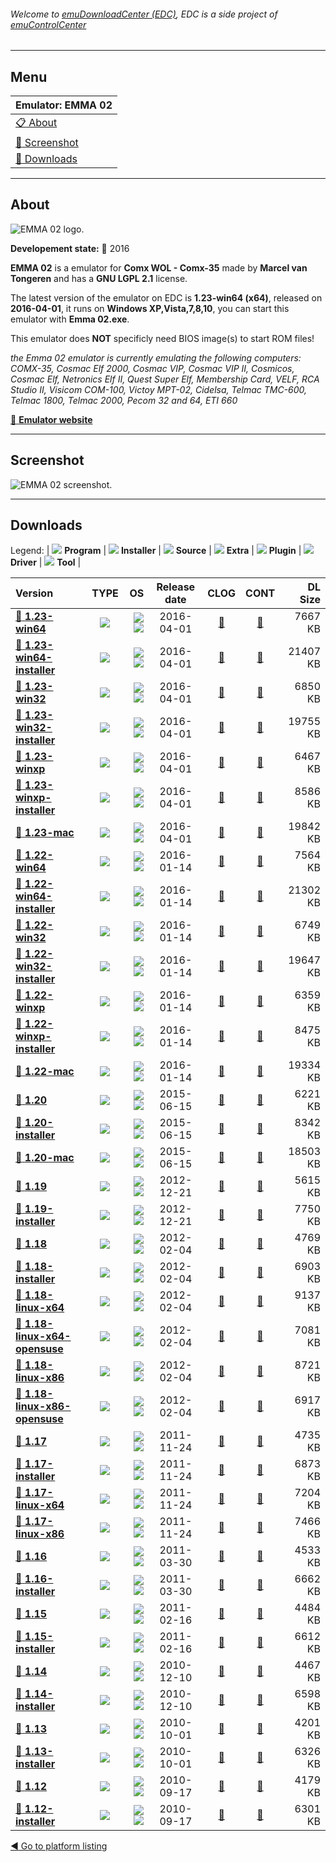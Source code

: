 ###### Welcome to [emuDownloadCenter (EDC)](https://github.com/PhoenixInteractiveNL/emuDownloadCenter/wiki/), EDC is a side project of [emuControlCenter](https://github.com/PhoenixInteractiveNL/emuControlCenter/wiki/)
***
## Menu
| **Emulator: EMMA 02** |
|:---------|
| [:clipboard: About](#about) |
| [:sunrise: Screenshot](#screenshot) |
| [:floppy_disk: Downloads](#downloads) |
***
## About
![](https://github.com/PhoenixInteractiveNL/emuDownloadCenter/wiki/images_emulator/emma02_logo_200.jpg "EMMA 02 logo.")

**Developement state:** :large_blue_circle: 2016

**EMMA 02** is a emulator for **Comx WOL - Comx-35** made by **Marcel van Tongeren** and has a **GNU LGPL 2.1** license.

The latest version of the emulator on EDC is **1.23-win64 (x64)**, released on **2016-04-01**, it runs on **Windows XP,Vista,7,8,10**, you can start this emulator with **Emma 02.exe**.

This emulator does **NOT** specificly need BIOS image(s) to start ROM files!

_the Emma 02 emulator is currently emulating the following computers: COMX-35, Cosmac Elf 2000, Cosmac VIP, Cosmac VIP II, Cosmicos, Cosmac Elf, Netronics Elf II, Quest Super Elf, Membership Card, VELF, RCA Studio II, Visicom COM-100, Victoy MPT-02, Cidelsa, Telmac TMC-600, Telmac 1800, Telmac 2000, Pecom 32 and 64, ETI 660_

[:link: **Emulator website**](http://emma02.hobby-site.com/download.html)
***
## Screenshot
![](https://raw.githubusercontent.com/PhoenixInteractiveNL/emuDownloadCenter/master/hooks/emma02/emulator_screen_01.jpg "EMMA 02 screenshot.")
***
## Downloads
Legend: | 
![](https://raw.githubusercontent.com/wiki/PhoenixInteractiveNL/emuDownloadCenter/images_misc/icon_program_24.png) **Program** | 
![](https://raw.githubusercontent.com/wiki/PhoenixInteractiveNL/emuDownloadCenter/images_misc/icon_installer_24.png) **Installer** | 
![](https://raw.githubusercontent.com/wiki/PhoenixInteractiveNL/emuDownloadCenter/images_misc/icon_source_code_24.png) **Source** | 
![](https://raw.githubusercontent.com/wiki/PhoenixInteractiveNL/emuDownloadCenter/images_misc/icon_extra_24.png) **Extra** | 
![](https://raw.githubusercontent.com/wiki/PhoenixInteractiveNL/emuDownloadCenter/images_misc/icon_plugin_24.png) **Plugin** | 
![](https://raw.githubusercontent.com/wiki/PhoenixInteractiveNL/emuDownloadCenter/images_misc/icon_driver_24.png) **Driver** | 
![](https://raw.githubusercontent.com/wiki/PhoenixInteractiveNL/emuDownloadCenter/images_misc/icon_tool_24.png) **Tool** | 
 
| Version | TYPE | OS | Release date | CLOG | CONT | DL Size |
|:--------|:----:|---:|:------------:|:----:|:----:|--------:|
| [:floppy_disk: **1.23-win64**](https://github.com/PhoenixInteractiveNL/edc-repo0006/raw/master/emma02/1.23-win64.7z) | ![](https://raw.githubusercontent.com/wiki/PhoenixInteractiveNL/emuDownloadCenter/images_misc/icon_program_24.png) | ![](https://raw.githubusercontent.com/wiki/PhoenixInteractiveNL/emuDownloadCenter/images_misc/logo_windows_24.png)![](https://raw.githubusercontent.com/wiki/PhoenixInteractiveNL/emuDownloadCenter/images_misc/icon_64-bit_24.png) | 2016-04-01 | [:page_facing_up:](https://github.com/PhoenixInteractiveNL/edc-repo0006/blob/master/emma02/1.23-win64_changelog.txt) | [:mag_right:](https://github.com/PhoenixInteractiveNL/edc-repo0006/blob/master/emma02/1.23-win64_contents.txt) | 7667 KB |
| [:floppy_disk: **1.23-win64-installer**](https://github.com/PhoenixInteractiveNL/edc-repo0006/raw/master/emma02/1.23-win64-installer.7z) | ![](https://raw.githubusercontent.com/wiki/PhoenixInteractiveNL/emuDownloadCenter/images_misc/icon_installer_24.png) | ![](https://raw.githubusercontent.com/wiki/PhoenixInteractiveNL/emuDownloadCenter/images_misc/logo_windows_24.png)![](https://raw.githubusercontent.com/wiki/PhoenixInteractiveNL/emuDownloadCenter/images_misc/icon_64-bit_24.png) | 2016-04-01 | [:page_facing_up:](https://github.com/PhoenixInteractiveNL/edc-repo0006/blob/master/emma02/1.23-win64-installer_changelog.txt) | [:mag_right:](https://github.com/PhoenixInteractiveNL/edc-repo0006/blob/master/emma02/1.23-win64-installer_contents.txt) | 21407 KB |
| [:floppy_disk: **1.23-win32**](https://github.com/PhoenixInteractiveNL/edc-repo0006/raw/master/emma02/1.23-win32.7z) | ![](https://raw.githubusercontent.com/wiki/PhoenixInteractiveNL/emuDownloadCenter/images_misc/icon_program_24.png) | ![](https://raw.githubusercontent.com/wiki/PhoenixInteractiveNL/emuDownloadCenter/images_misc/logo_windows_24.png)![](https://raw.githubusercontent.com/wiki/PhoenixInteractiveNL/emuDownloadCenter/images_misc/icon_32-bit_24.png) | 2016-04-01 | [:page_facing_up:](https://github.com/PhoenixInteractiveNL/edc-repo0006/blob/master/emma02/1.23-win32_changelog.txt) | [:mag_right:](https://github.com/PhoenixInteractiveNL/edc-repo0006/blob/master/emma02/1.23-win32_contents.txt) | 6850 KB |
| [:floppy_disk: **1.23-win32-installer**](https://github.com/PhoenixInteractiveNL/edc-repo0006/raw/master/emma02/1.23-win32-installer.7z) | ![](https://raw.githubusercontent.com/wiki/PhoenixInteractiveNL/emuDownloadCenter/images_misc/icon_installer_24.png) | ![](https://raw.githubusercontent.com/wiki/PhoenixInteractiveNL/emuDownloadCenter/images_misc/logo_windows_24.png)![](https://raw.githubusercontent.com/wiki/PhoenixInteractiveNL/emuDownloadCenter/images_misc/icon_32-bit_24.png) | 2016-04-01 | [:page_facing_up:](https://github.com/PhoenixInteractiveNL/edc-repo0006/blob/master/emma02/1.23-win32-installer_changelog.txt) | [:mag_right:](https://github.com/PhoenixInteractiveNL/edc-repo0006/blob/master/emma02/1.23-win32-installer_contents.txt) | 19755 KB |
| [:floppy_disk: **1.23-winxp**](https://github.com/PhoenixInteractiveNL/edc-repo0006/raw/master/emma02/1.23-winxp.7z) | ![](https://raw.githubusercontent.com/wiki/PhoenixInteractiveNL/emuDownloadCenter/images_misc/icon_program_24.png) | ![](https://raw.githubusercontent.com/wiki/PhoenixInteractiveNL/emuDownloadCenter/images_misc/logo_windows_24.png)![](https://raw.githubusercontent.com/wiki/PhoenixInteractiveNL/emuDownloadCenter/images_misc/icon_32-bit_24.png) | 2016-04-01 | [:page_facing_up:](https://github.com/PhoenixInteractiveNL/edc-repo0006/blob/master/emma02/1.23-winxp_changelog.txt) | [:mag_right:](https://github.com/PhoenixInteractiveNL/edc-repo0006/blob/master/emma02/1.23-winxp_contents.txt) | 6467 KB |
| [:floppy_disk: **1.23-winxp-installer**](https://github.com/PhoenixInteractiveNL/edc-repo0006/raw/master/emma02/1.23-winxp-installer.7z) | ![](https://raw.githubusercontent.com/wiki/PhoenixInteractiveNL/emuDownloadCenter/images_misc/icon_installer_24.png) | ![](https://raw.githubusercontent.com/wiki/PhoenixInteractiveNL/emuDownloadCenter/images_misc/logo_windows_24.png)![](https://raw.githubusercontent.com/wiki/PhoenixInteractiveNL/emuDownloadCenter/images_misc/icon_32-bit_24.png) | 2016-04-01 | [:page_facing_up:](https://github.com/PhoenixInteractiveNL/edc-repo0006/blob/master/emma02/1.23-winxp-installer_changelog.txt) | [:mag_right:](https://github.com/PhoenixInteractiveNL/edc-repo0006/blob/master/emma02/1.23-winxp-installer_contents.txt) | 8586 KB |
| [:floppy_disk: **1.23-mac**](https://github.com/PhoenixInteractiveNL/edc-repo0006/raw/master/emma02/1.23-mac.7z) | ![](https://raw.githubusercontent.com/wiki/PhoenixInteractiveNL/emuDownloadCenter/images_misc/icon_program_24.png) | ![](https://raw.githubusercontent.com/wiki/PhoenixInteractiveNL/emuDownloadCenter/images_misc/logo_mac_24.png)![](https://raw.githubusercontent.com/wiki/PhoenixInteractiveNL/emuDownloadCenter/images_misc/icon_32-bit_24.png) | 2016-04-01 | [:page_facing_up:](https://github.com/PhoenixInteractiveNL/edc-repo0006/blob/master/emma02/1.23-mac_changelog.txt) | [:mag_right:](https://github.com/PhoenixInteractiveNL/edc-repo0006/blob/master/emma02/1.23-mac_contents.txt) | 19842 KB |
| [:floppy_disk: **1.22-win64**](https://github.com/PhoenixInteractiveNL/edc-repo0006/raw/master/emma02/1.22-win64.7z) | ![](https://raw.githubusercontent.com/wiki/PhoenixInteractiveNL/emuDownloadCenter/images_misc/icon_program_24.png) | ![](https://raw.githubusercontent.com/wiki/PhoenixInteractiveNL/emuDownloadCenter/images_misc/logo_windows_24.png)![](https://raw.githubusercontent.com/wiki/PhoenixInteractiveNL/emuDownloadCenter/images_misc/icon_64-bit_24.png) | 2016-01-14 | [:page_facing_up:](https://github.com/PhoenixInteractiveNL/edc-repo0006/blob/master/emma02/1.22-win64_changelog.txt) | [:mag_right:](https://github.com/PhoenixInteractiveNL/edc-repo0006/blob/master/emma02/1.22-win64_contents.txt) | 7564 KB |
| [:floppy_disk: **1.22-win64-installer**](https://github.com/PhoenixInteractiveNL/edc-repo0006/raw/master/emma02/1.22-win64-installer.7z) | ![](https://raw.githubusercontent.com/wiki/PhoenixInteractiveNL/emuDownloadCenter/images_misc/icon_installer_24.png) | ![](https://raw.githubusercontent.com/wiki/PhoenixInteractiveNL/emuDownloadCenter/images_misc/logo_windows_24.png)![](https://raw.githubusercontent.com/wiki/PhoenixInteractiveNL/emuDownloadCenter/images_misc/icon_64-bit_24.png) | 2016-01-14 | [:page_facing_up:](https://github.com/PhoenixInteractiveNL/edc-repo0006/blob/master/emma02/1.22-win64-installer_changelog.txt) | [:mag_right:](https://github.com/PhoenixInteractiveNL/edc-repo0006/blob/master/emma02/1.22-win64-installer_contents.txt) | 21302 KB |
| [:floppy_disk: **1.22-win32**](https://github.com/PhoenixInteractiveNL/edc-repo0006/raw/master/emma02/1.22-win32.7z) | ![](https://raw.githubusercontent.com/wiki/PhoenixInteractiveNL/emuDownloadCenter/images_misc/icon_program_24.png) | ![](https://raw.githubusercontent.com/wiki/PhoenixInteractiveNL/emuDownloadCenter/images_misc/logo_windows_24.png)![](https://raw.githubusercontent.com/wiki/PhoenixInteractiveNL/emuDownloadCenter/images_misc/icon_32-bit_24.png) | 2016-01-14 | [:page_facing_up:](https://github.com/PhoenixInteractiveNL/edc-repo0006/blob/master/emma02/1.22-win32_changelog.txt) | [:mag_right:](https://github.com/PhoenixInteractiveNL/edc-repo0006/blob/master/emma02/1.22-win32_contents.txt) | 6749 KB |
| [:floppy_disk: **1.22-win32-installer**](https://github.com/PhoenixInteractiveNL/edc-repo0006/raw/master/emma02/1.22-win32-installer.7z) | ![](https://raw.githubusercontent.com/wiki/PhoenixInteractiveNL/emuDownloadCenter/images_misc/icon_installer_24.png) | ![](https://raw.githubusercontent.com/wiki/PhoenixInteractiveNL/emuDownloadCenter/images_misc/logo_windows_24.png)![](https://raw.githubusercontent.com/wiki/PhoenixInteractiveNL/emuDownloadCenter/images_misc/icon_32-bit_24.png) | 2016-01-14 | [:page_facing_up:](https://github.com/PhoenixInteractiveNL/edc-repo0006/blob/master/emma02/1.22-win32-installer_changelog.txt) | [:mag_right:](https://github.com/PhoenixInteractiveNL/edc-repo0006/blob/master/emma02/1.22-win32-installer_contents.txt) | 19647 KB |
| [:floppy_disk: **1.22-winxp**](https://github.com/PhoenixInteractiveNL/edc-repo0006/raw/master/emma02/1.22-winxp.7z) | ![](https://raw.githubusercontent.com/wiki/PhoenixInteractiveNL/emuDownloadCenter/images_misc/icon_program_24.png) | ![](https://raw.githubusercontent.com/wiki/PhoenixInteractiveNL/emuDownloadCenter/images_misc/logo_windows_24.png)![](https://raw.githubusercontent.com/wiki/PhoenixInteractiveNL/emuDownloadCenter/images_misc/icon_32-bit_24.png) | 2016-01-14 | [:page_facing_up:](https://github.com/PhoenixInteractiveNL/edc-repo0006/blob/master/emma02/1.22-winxp_changelog.txt) | [:mag_right:](https://github.com/PhoenixInteractiveNL/edc-repo0006/blob/master/emma02/1.22-winxp_contents.txt) | 6359 KB |
| [:floppy_disk: **1.22-winxp-installer**](https://github.com/PhoenixInteractiveNL/edc-repo0006/raw/master/emma02/1.22-winxp-installer.7z) | ![](https://raw.githubusercontent.com/wiki/PhoenixInteractiveNL/emuDownloadCenter/images_misc/icon_installer_24.png) | ![](https://raw.githubusercontent.com/wiki/PhoenixInteractiveNL/emuDownloadCenter/images_misc/logo_windows_24.png)![](https://raw.githubusercontent.com/wiki/PhoenixInteractiveNL/emuDownloadCenter/images_misc/icon_32-bit_24.png) | 2016-01-14 | [:page_facing_up:](https://github.com/PhoenixInteractiveNL/edc-repo0006/blob/master/emma02/1.22-winxp-installer_changelog.txt) | [:mag_right:](https://github.com/PhoenixInteractiveNL/edc-repo0006/blob/master/emma02/1.22-winxp-installer_contents.txt) | 8475 KB |
| [:floppy_disk: **1.22-mac**](https://github.com/PhoenixInteractiveNL/edc-repo0006/raw/master/emma02/1.22-mac.7z) | ![](https://raw.githubusercontent.com/wiki/PhoenixInteractiveNL/emuDownloadCenter/images_misc/icon_program_24.png) | ![](https://raw.githubusercontent.com/wiki/PhoenixInteractiveNL/emuDownloadCenter/images_misc/logo_mac_24.png)![](https://raw.githubusercontent.com/wiki/PhoenixInteractiveNL/emuDownloadCenter/images_misc/icon_32-bit_24.png) | 2016-01-14 | [:page_facing_up:](https://github.com/PhoenixInteractiveNL/edc-repo0006/blob/master/emma02/1.22-mac_changelog.txt) | [:mag_right:](https://github.com/PhoenixInteractiveNL/edc-repo0006/blob/master/emma02/1.22-mac_contents.txt) | 19334 KB |
| [:floppy_disk: **1.20**](https://github.com/PhoenixInteractiveNL/edc-repo0006/raw/master/emma02/1.20.7z) | ![](https://raw.githubusercontent.com/wiki/PhoenixInteractiveNL/emuDownloadCenter/images_misc/icon_program_24.png) | ![](https://raw.githubusercontent.com/wiki/PhoenixInteractiveNL/emuDownloadCenter/images_misc/logo_windows_24.png)![](https://raw.githubusercontent.com/wiki/PhoenixInteractiveNL/emuDownloadCenter/images_misc/icon_32-bit_24.png) | 2015-06-15 | [:page_facing_up:](https://github.com/PhoenixInteractiveNL/edc-repo0006/blob/master/emma02/1.20_changelog.txt) | [:mag_right:](https://github.com/PhoenixInteractiveNL/edc-repo0006/blob/master/emma02/1.20_contents.txt) | 6221 KB |
| [:floppy_disk: **1.20-installer**](https://github.com/PhoenixInteractiveNL/edc-repo0006/raw/master/emma02/1.20-installer.7z) | ![](https://raw.githubusercontent.com/wiki/PhoenixInteractiveNL/emuDownloadCenter/images_misc/icon_installer_24.png) | ![](https://raw.githubusercontent.com/wiki/PhoenixInteractiveNL/emuDownloadCenter/images_misc/logo_windows_24.png)![](https://raw.githubusercontent.com/wiki/PhoenixInteractiveNL/emuDownloadCenter/images_misc/icon_32-bit_24.png) | 2015-06-15 | [:page_facing_up:](https://github.com/PhoenixInteractiveNL/edc-repo0006/blob/master/emma02/1.20-installer_changelog.txt) | [:mag_right:](https://github.com/PhoenixInteractiveNL/edc-repo0006/blob/master/emma02/1.20-installer_contents.txt) | 8342 KB |
| [:floppy_disk: **1.20-mac**](https://github.com/PhoenixInteractiveNL/edc-repo0006/raw/master/emma02/1.20-mac.7z) | ![](https://raw.githubusercontent.com/wiki/PhoenixInteractiveNL/emuDownloadCenter/images_misc/icon_program_24.png) | ![](https://raw.githubusercontent.com/wiki/PhoenixInteractiveNL/emuDownloadCenter/images_misc/logo_mac_24.png)![](https://raw.githubusercontent.com/wiki/PhoenixInteractiveNL/emuDownloadCenter/images_misc/icon_32-bit_24.png) | 2015-06-15 | [:page_facing_up:](https://github.com/PhoenixInteractiveNL/edc-repo0006/blob/master/emma02/1.20-mac_changelog.txt) | [:mag_right:](https://github.com/PhoenixInteractiveNL/edc-repo0006/blob/master/emma02/1.20-mac_contents.txt) | 18503 KB |
| [:floppy_disk: **1.19**](https://github.com/PhoenixInteractiveNL/edc-repo0006/raw/master/emma02/1.19.7z) | ![](https://raw.githubusercontent.com/wiki/PhoenixInteractiveNL/emuDownloadCenter/images_misc/icon_program_24.png) | ![](https://raw.githubusercontent.com/wiki/PhoenixInteractiveNL/emuDownloadCenter/images_misc/logo_windows_24.png)![](https://raw.githubusercontent.com/wiki/PhoenixInteractiveNL/emuDownloadCenter/images_misc/icon_32-bit_24.png) | 2012-12-21 | [:page_facing_up:](https://github.com/PhoenixInteractiveNL/edc-repo0006/blob/master/emma02/1.19_changelog.txt) | [:mag_right:](https://github.com/PhoenixInteractiveNL/edc-repo0006/blob/master/emma02/1.19_contents.txt) | 5615 KB |
| [:floppy_disk: **1.19-installer**](https://github.com/PhoenixInteractiveNL/edc-repo0006/raw/master/emma02/1.19-installer.7z) | ![](https://raw.githubusercontent.com/wiki/PhoenixInteractiveNL/emuDownloadCenter/images_misc/icon_installer_24.png) | ![](https://raw.githubusercontent.com/wiki/PhoenixInteractiveNL/emuDownloadCenter/images_misc/logo_windows_24.png)![](https://raw.githubusercontent.com/wiki/PhoenixInteractiveNL/emuDownloadCenter/images_misc/icon_32-bit_24.png) | 2012-12-21 | [:page_facing_up:](https://github.com/PhoenixInteractiveNL/edc-repo0006/blob/master/emma02/1.19-installer_changelog.txt) | [:mag_right:](https://github.com/PhoenixInteractiveNL/edc-repo0006/blob/master/emma02/1.19-installer_contents.txt) | 7750 KB |
| [:floppy_disk: **1.18**](https://github.com/PhoenixInteractiveNL/edc-repo0006/raw/master/emma02/1.18.7z) | ![](https://raw.githubusercontent.com/wiki/PhoenixInteractiveNL/emuDownloadCenter/images_misc/icon_program_24.png) | ![](https://raw.githubusercontent.com/wiki/PhoenixInteractiveNL/emuDownloadCenter/images_misc/logo_windows_24.png)![](https://raw.githubusercontent.com/wiki/PhoenixInteractiveNL/emuDownloadCenter/images_misc/icon_32-bit_24.png) | 2012-02-04 | [:page_facing_up:](https://github.com/PhoenixInteractiveNL/edc-repo0006/blob/master/emma02/1.18_changelog.txt) | [:mag_right:](https://github.com/PhoenixInteractiveNL/edc-repo0006/blob/master/emma02/1.18_contents.txt) | 4769 KB |
| [:floppy_disk: **1.18-installer**](https://github.com/PhoenixInteractiveNL/edc-repo0006/raw/master/emma02/1.18-installer.7z) | ![](https://raw.githubusercontent.com/wiki/PhoenixInteractiveNL/emuDownloadCenter/images_misc/icon_installer_24.png) | ![](https://raw.githubusercontent.com/wiki/PhoenixInteractiveNL/emuDownloadCenter/images_misc/logo_windows_24.png)![](https://raw.githubusercontent.com/wiki/PhoenixInteractiveNL/emuDownloadCenter/images_misc/icon_32-bit_24.png) | 2012-02-04 | [:page_facing_up:](https://github.com/PhoenixInteractiveNL/edc-repo0006/blob/master/emma02/1.18-installer_changelog.txt) | [:mag_right:](https://github.com/PhoenixInteractiveNL/edc-repo0006/blob/master/emma02/1.18-installer_contents.txt) | 6903 KB |
| [:floppy_disk: **1.18-linux-x64**](https://github.com/PhoenixInteractiveNL/edc-repo0006/raw/master/emma02/1.18-linux-x64.7z) | ![](https://raw.githubusercontent.com/wiki/PhoenixInteractiveNL/emuDownloadCenter/images_misc/icon_program_24.png) | ![](https://raw.githubusercontent.com/wiki/PhoenixInteractiveNL/emuDownloadCenter/images_misc/logo_linux_24.png)![](https://raw.githubusercontent.com/wiki/PhoenixInteractiveNL/emuDownloadCenter/images_misc/icon_64-bit_24.png) | 2012-02-04 | [:page_facing_up:](https://github.com/PhoenixInteractiveNL/edc-repo0006/blob/master/emma02/1.18-linux-x64_changelog.txt) | [:mag_right:](https://github.com/PhoenixInteractiveNL/edc-repo0006/blob/master/emma02/1.18-linux-x64_contents.txt) | 9137 KB |
| [:floppy_disk: **1.18-linux-x64-opensuse**](https://github.com/PhoenixInteractiveNL/edc-repo0006/raw/master/emma02/1.18-linux-x64-opensuse.7z) | ![](https://raw.githubusercontent.com/wiki/PhoenixInteractiveNL/emuDownloadCenter/images_misc/icon_program_24.png) | ![](https://raw.githubusercontent.com/wiki/PhoenixInteractiveNL/emuDownloadCenter/images_misc/logo_linux_24.png)![](https://raw.githubusercontent.com/wiki/PhoenixInteractiveNL/emuDownloadCenter/images_misc/icon_64-bit_24.png) | 2012-02-04 | [:page_facing_up:](https://github.com/PhoenixInteractiveNL/edc-repo0006/blob/master/emma02/1.18-linux-x64-opensuse_changelog.txt) | [:mag_right:](https://github.com/PhoenixInteractiveNL/edc-repo0006/blob/master/emma02/1.18-linux-x64-opensuse_contents.txt) | 7081 KB |
| [:floppy_disk: **1.18-linux-x86**](https://github.com/PhoenixInteractiveNL/edc-repo0006/raw/master/emma02/1.18-linux-x86.7z) | ![](https://raw.githubusercontent.com/wiki/PhoenixInteractiveNL/emuDownloadCenter/images_misc/icon_program_24.png) | ![](https://raw.githubusercontent.com/wiki/PhoenixInteractiveNL/emuDownloadCenter/images_misc/logo_linux_24.png)![](https://raw.githubusercontent.com/wiki/PhoenixInteractiveNL/emuDownloadCenter/images_misc/icon_32-bit_24.png) | 2012-02-04 | [:page_facing_up:](https://github.com/PhoenixInteractiveNL/edc-repo0006/blob/master/emma02/1.18-linux-x86_changelog.txt) | [:mag_right:](https://github.com/PhoenixInteractiveNL/edc-repo0006/blob/master/emma02/1.18-linux-x86_contents.txt) | 8721 KB |
| [:floppy_disk: **1.18-linux-x86-opensuse**](https://github.com/PhoenixInteractiveNL/edc-repo0006/raw/master/emma02/1.18-linux-x86-opensuse.7z) | ![](https://raw.githubusercontent.com/wiki/PhoenixInteractiveNL/emuDownloadCenter/images_misc/icon_program_24.png) | ![](https://raw.githubusercontent.com/wiki/PhoenixInteractiveNL/emuDownloadCenter/images_misc/logo_linux_24.png)![](https://raw.githubusercontent.com/wiki/PhoenixInteractiveNL/emuDownloadCenter/images_misc/icon_32-bit_24.png) | 2012-02-04 | [:page_facing_up:](https://github.com/PhoenixInteractiveNL/edc-repo0006/blob/master/emma02/1.18-linux-x86-opensuse_changelog.txt) | [:mag_right:](https://github.com/PhoenixInteractiveNL/edc-repo0006/blob/master/emma02/1.18-linux-x86-opensuse_contents.txt) | 6917 KB |
| [:floppy_disk: **1.17**](https://github.com/PhoenixInteractiveNL/edc-repo0006/raw/master/emma02/1.17.7z) | ![](https://raw.githubusercontent.com/wiki/PhoenixInteractiveNL/emuDownloadCenter/images_misc/icon_program_24.png) | ![](https://raw.githubusercontent.com/wiki/PhoenixInteractiveNL/emuDownloadCenter/images_misc/logo_windows_24.png)![](https://raw.githubusercontent.com/wiki/PhoenixInteractiveNL/emuDownloadCenter/images_misc/icon_32-bit_24.png) | 2011-11-24 | [:page_facing_up:](https://github.com/PhoenixInteractiveNL/edc-repo0006/blob/master/emma02/1.17_changelog.txt) | [:mag_right:](https://github.com/PhoenixInteractiveNL/edc-repo0006/blob/master/emma02/1.17_contents.txt) | 4735 KB |
| [:floppy_disk: **1.17-installer**](https://github.com/PhoenixInteractiveNL/edc-repo0006/raw/master/emma02/1.17-installer.7z) | ![](https://raw.githubusercontent.com/wiki/PhoenixInteractiveNL/emuDownloadCenter/images_misc/icon_installer_24.png) | ![](https://raw.githubusercontent.com/wiki/PhoenixInteractiveNL/emuDownloadCenter/images_misc/logo_windows_24.png)![](https://raw.githubusercontent.com/wiki/PhoenixInteractiveNL/emuDownloadCenter/images_misc/icon_32-bit_24.png) | 2011-11-24 | [:page_facing_up:](https://github.com/PhoenixInteractiveNL/edc-repo0006/blob/master/emma02/1.17-installer_changelog.txt) | [:mag_right:](https://github.com/PhoenixInteractiveNL/edc-repo0006/blob/master/emma02/1.17-installer_contents.txt) | 6873 KB |
| [:floppy_disk: **1.17-linux-x64**](https://github.com/PhoenixInteractiveNL/edc-repo0006/raw/master/emma02/1.17-linux-x64.7z) | ![](https://raw.githubusercontent.com/wiki/PhoenixInteractiveNL/emuDownloadCenter/images_misc/icon_program_24.png) | ![](https://raw.githubusercontent.com/wiki/PhoenixInteractiveNL/emuDownloadCenter/images_misc/logo_linux_24.png)![](https://raw.githubusercontent.com/wiki/PhoenixInteractiveNL/emuDownloadCenter/images_misc/icon_64-bit_24.png) | 2011-11-24 | [:page_facing_up:](https://github.com/PhoenixInteractiveNL/edc-repo0006/blob/master/emma02/1.17-linux-x64_changelog.txt) | [:mag_right:](https://github.com/PhoenixInteractiveNL/edc-repo0006/blob/master/emma02/1.17-linux-x64_contents.txt) | 7204 KB |
| [:floppy_disk: **1.17-linux-x86**](https://github.com/PhoenixInteractiveNL/edc-repo0006/raw/master/emma02/1.17-linux-x86.7z) | ![](https://raw.githubusercontent.com/wiki/PhoenixInteractiveNL/emuDownloadCenter/images_misc/icon_program_24.png) | ![](https://raw.githubusercontent.com/wiki/PhoenixInteractiveNL/emuDownloadCenter/images_misc/logo_linux_24.png)![](https://raw.githubusercontent.com/wiki/PhoenixInteractiveNL/emuDownloadCenter/images_misc/icon_32-bit_24.png) | 2011-11-24 | [:page_facing_up:](https://github.com/PhoenixInteractiveNL/edc-repo0006/blob/master/emma02/1.17-linux-x86_changelog.txt) | [:mag_right:](https://github.com/PhoenixInteractiveNL/edc-repo0006/blob/master/emma02/1.17-linux-x86_contents.txt) | 7466 KB |
| [:floppy_disk: **1.16**](https://github.com/PhoenixInteractiveNL/edc-repo0006/raw/master/emma02/1.16.7z) | ![](https://raw.githubusercontent.com/wiki/PhoenixInteractiveNL/emuDownloadCenter/images_misc/icon_program_24.png) | ![](https://raw.githubusercontent.com/wiki/PhoenixInteractiveNL/emuDownloadCenter/images_misc/logo_windows_24.png)![](https://raw.githubusercontent.com/wiki/PhoenixInteractiveNL/emuDownloadCenter/images_misc/icon_32-bit_24.png) | 2011-03-30 | [:page_facing_up:](https://github.com/PhoenixInteractiveNL/edc-repo0006/blob/master/emma02/1.16_changelog.txt) | [:mag_right:](https://github.com/PhoenixInteractiveNL/edc-repo0006/blob/master/emma02/1.16_contents.txt) | 4533 KB |
| [:floppy_disk: **1.16-installer**](https://github.com/PhoenixInteractiveNL/edc-repo0006/raw/master/emma02/1.16-installer.7z) | ![](https://raw.githubusercontent.com/wiki/PhoenixInteractiveNL/emuDownloadCenter/images_misc/icon_installer_24.png) | ![](https://raw.githubusercontent.com/wiki/PhoenixInteractiveNL/emuDownloadCenter/images_misc/logo_windows_24.png)![](https://raw.githubusercontent.com/wiki/PhoenixInteractiveNL/emuDownloadCenter/images_misc/icon_32-bit_24.png) | 2011-03-30 | [:page_facing_up:](https://github.com/PhoenixInteractiveNL/edc-repo0006/blob/master/emma02/1.16-installer_changelog.txt) | [:mag_right:](https://github.com/PhoenixInteractiveNL/edc-repo0006/blob/master/emma02/1.16-installer_contents.txt) | 6662 KB |
| [:floppy_disk: **1.15**](https://github.com/PhoenixInteractiveNL/edc-repo0006/raw/master/emma02/1.15.7z) | ![](https://raw.githubusercontent.com/wiki/PhoenixInteractiveNL/emuDownloadCenter/images_misc/icon_program_24.png) | ![](https://raw.githubusercontent.com/wiki/PhoenixInteractiveNL/emuDownloadCenter/images_misc/logo_windows_24.png)![](https://raw.githubusercontent.com/wiki/PhoenixInteractiveNL/emuDownloadCenter/images_misc/icon_32-bit_24.png) | 2011-02-16 | [:page_facing_up:](https://github.com/PhoenixInteractiveNL/edc-repo0006/blob/master/emma02/1.15_changelog.txt) | [:mag_right:](https://github.com/PhoenixInteractiveNL/edc-repo0006/blob/master/emma02/1.15_contents.txt) | 4484 KB |
| [:floppy_disk: **1.15-installer**](https://github.com/PhoenixInteractiveNL/edc-repo0006/raw/master/emma02/1.15-installer.7z) | ![](https://raw.githubusercontent.com/wiki/PhoenixInteractiveNL/emuDownloadCenter/images_misc/icon_installer_24.png) | ![](https://raw.githubusercontent.com/wiki/PhoenixInteractiveNL/emuDownloadCenter/images_misc/logo_windows_24.png)![](https://raw.githubusercontent.com/wiki/PhoenixInteractiveNL/emuDownloadCenter/images_misc/icon_32-bit_24.png) | 2011-02-16 | [:page_facing_up:](https://github.com/PhoenixInteractiveNL/edc-repo0006/blob/master/emma02/1.15-installer_changelog.txt) | [:mag_right:](https://github.com/PhoenixInteractiveNL/edc-repo0006/blob/master/emma02/1.15-installer_contents.txt) | 6612 KB |
| [:floppy_disk: **1.14**](https://github.com/PhoenixInteractiveNL/edc-repo0006/raw/master/emma02/1.14.7z) | ![](https://raw.githubusercontent.com/wiki/PhoenixInteractiveNL/emuDownloadCenter/images_misc/icon_program_24.png) | ![](https://raw.githubusercontent.com/wiki/PhoenixInteractiveNL/emuDownloadCenter/images_misc/logo_windows_24.png)![](https://raw.githubusercontent.com/wiki/PhoenixInteractiveNL/emuDownloadCenter/images_misc/icon_32-bit_24.png) | 2010-12-10 | [:page_facing_up:](https://github.com/PhoenixInteractiveNL/edc-repo0006/blob/master/emma02/1.14_changelog.txt) | [:mag_right:](https://github.com/PhoenixInteractiveNL/edc-repo0006/blob/master/emma02/1.14_contents.txt) | 4467 KB |
| [:floppy_disk: **1.14-installer**](https://github.com/PhoenixInteractiveNL/edc-repo0006/raw/master/emma02/1.14-installer.7z) | ![](https://raw.githubusercontent.com/wiki/PhoenixInteractiveNL/emuDownloadCenter/images_misc/icon_installer_24.png) | ![](https://raw.githubusercontent.com/wiki/PhoenixInteractiveNL/emuDownloadCenter/images_misc/logo_windows_24.png)![](https://raw.githubusercontent.com/wiki/PhoenixInteractiveNL/emuDownloadCenter/images_misc/icon_32-bit_24.png) | 2010-12-10 | [:page_facing_up:](https://github.com/PhoenixInteractiveNL/edc-repo0006/blob/master/emma02/1.14-installer_changelog.txt) | [:mag_right:](https://github.com/PhoenixInteractiveNL/edc-repo0006/blob/master/emma02/1.14-installer_contents.txt) | 6598 KB |
| [:floppy_disk: **1.13**](https://github.com/PhoenixInteractiveNL/edc-repo0006/raw/master/emma02/1.13.7z) | ![](https://raw.githubusercontent.com/wiki/PhoenixInteractiveNL/emuDownloadCenter/images_misc/icon_program_24.png) | ![](https://raw.githubusercontent.com/wiki/PhoenixInteractiveNL/emuDownloadCenter/images_misc/logo_windows_24.png)![](https://raw.githubusercontent.com/wiki/PhoenixInteractiveNL/emuDownloadCenter/images_misc/icon_32-bit_24.png) | 2010-10-01 | [:page_facing_up:](https://github.com/PhoenixInteractiveNL/edc-repo0006/blob/master/emma02/1.13_changelog.txt) | [:mag_right:](https://github.com/PhoenixInteractiveNL/edc-repo0006/blob/master/emma02/1.13_contents.txt) | 4201 KB |
| [:floppy_disk: **1.13-installer**](https://github.com/PhoenixInteractiveNL/edc-repo0006/raw/master/emma02/1.13-installer.7z) | ![](https://raw.githubusercontent.com/wiki/PhoenixInteractiveNL/emuDownloadCenter/images_misc/icon_installer_24.png) | ![](https://raw.githubusercontent.com/wiki/PhoenixInteractiveNL/emuDownloadCenter/images_misc/logo_windows_24.png)![](https://raw.githubusercontent.com/wiki/PhoenixInteractiveNL/emuDownloadCenter/images_misc/icon_32-bit_24.png) | 2010-10-01 | [:page_facing_up:](https://github.com/PhoenixInteractiveNL/edc-repo0006/blob/master/emma02/1.13-installer_changelog.txt) | [:mag_right:](https://github.com/PhoenixInteractiveNL/edc-repo0006/blob/master/emma02/1.13-installer_contents.txt) | 6326 KB |
| [:floppy_disk: **1.12**](https://github.com/PhoenixInteractiveNL/edc-repo0006/raw/master/emma02/1.12.7z) | ![](https://raw.githubusercontent.com/wiki/PhoenixInteractiveNL/emuDownloadCenter/images_misc/icon_program_24.png) | ![](https://raw.githubusercontent.com/wiki/PhoenixInteractiveNL/emuDownloadCenter/images_misc/logo_windows_24.png)![](https://raw.githubusercontent.com/wiki/PhoenixInteractiveNL/emuDownloadCenter/images_misc/icon_32-bit_24.png) | 2010-09-17 | [:page_facing_up:](https://github.com/PhoenixInteractiveNL/edc-repo0006/blob/master/emma02/1.12_changelog.txt) | [:mag_right:](https://github.com/PhoenixInteractiveNL/edc-repo0006/blob/master/emma02/1.12_contents.txt) | 4179 KB |
| [:floppy_disk: **1.12-installer**](https://github.com/PhoenixInteractiveNL/edc-repo0006/raw/master/emma02/1.12-installer.7z) | ![](https://raw.githubusercontent.com/wiki/PhoenixInteractiveNL/emuDownloadCenter/images_misc/icon_installer_24.png) | ![](https://raw.githubusercontent.com/wiki/PhoenixInteractiveNL/emuDownloadCenter/images_misc/logo_windows_24.png)![](https://raw.githubusercontent.com/wiki/PhoenixInteractiveNL/emuDownloadCenter/images_misc/icon_32-bit_24.png) | 2010-09-17 | [:page_facing_up:](https://github.com/PhoenixInteractiveNL/edc-repo0006/blob/master/emma02/1.12-installer_changelog.txt) | [:mag_right:](https://github.com/PhoenixInteractiveNL/edc-repo0006/blob/master/emma02/1.12-installer_contents.txt) | 6301 KB |

[:arrow_backward: Go to platform listing](https://github.com/PhoenixInteractiveNL/emuDownloadCenter/wiki/EDC-Platform-List)
